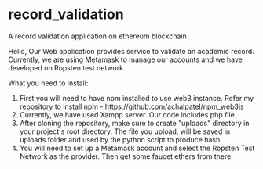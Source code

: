 # record_validation
A record validation application on ethereum blockchain

Hello,
Our Web application provides service to validate an academic record. Currently, we are using Metamask to manage our accounts and we have developed on Ropsten test network.

What you need to install:
1. First you will need to have npm installed to use web3 instance. Refer my repository to install npm - https://github.com/achalpatel/npm_web3js
2. Currently, we have used Xampp server. Our code includes php file.
3. After cloning the repository, make sure to create "uploads" directory in your project's root directory. The file you upload, will be saved in uploads folder and used by the python script to produce hash.
4. You will need to set up a Metamask account and select the Ropsten Test Network as the provider. Then get some faucet ethers from there.


